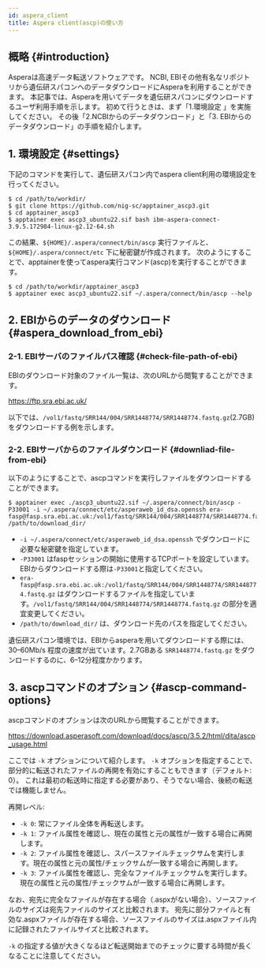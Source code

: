 ```yaml
---
id: aspera_client
title: Aspera client(ascp)の使い方
---
```


## 概略 {#introduction}

Asperaは高速データ転送ソフトウェアです。
NCBI, EBIその他有名なリポジトリから遺伝研スパコンへのデータダウンロードにAsperaを利用することができます。
本記事では、Asperaを用いてデータを遺伝研スパコンにダウンロードするユーザ利用手順を示します。
初めて行うときは、まず「1.環境設定 」を実施してください。
その後「2.NCBIからのデータダウンロード」と「3. EBIからのデータダウンロード」の手順を紹介します。


## 1. 環境設定 {#settings}

下記のコマンドを実行して、遺伝研スパコン内でaspera client利用の環境設定を行ってください。

```
$ cd /path/to/workdir/
$ git clone https://github.com/nig-sc/apptainer_ascp3.git
$ cd apptainer_ascp3
$ apptainer exec ascp3_ubuntu22.sif bash ibm-aspera-connect-3.9.5.172984-linux-g2.12-64.sh
```

この結果、`${HOME}/.aspera/connect/bin/ascp` 実行ファイルと、`${HOME}/.aspera/connect/etc` 下に秘密鍵が作成されます。
次のようにすることで、apptainerを使ってaspera実行コマンド(ascp)を実行することができます。

```
$ cd /path/to/workdir/apptainer_ascp3
$ apptainer exec ascp3_ubuntu22.sif ~/.aspera/connect/bin/ascp --help
```


## 2. EBIからのデータのダウンロード {#aspera_download_from_ebi}

### 2-1. EBIサーバのファイルパス確認 {#check-file-path-of-ebi}

EBIのダウンロード対象のファイル一覧は、次のURLから閲覧することができます。

https://ftp.sra.ebi.ac.uk/

以下では、`/vol1/fastq/SRR144/004/SRR1448774/SRR1448774.fastq.gz`(2.7GB)をダウンロードする例を示します。

### 2-2. EBIサーバからのファイルダウンロード {#downliad-file-from-ebi}

以下のようにすることで、ascpコマンドを実行しファイルをダウンロードすることができます。

```
$ apptainer exec ./ascp3_ubuntu22.sif ~/.aspera/connect/bin/ascp -P33001 -i ~/.aspera/connect/etc/asperaweb_id_dsa.openssh era-fasp@fasp.sra.ebi.ac.uk:/vol1/fastq/SRR144/004/SRR1448774/SRR1448774.fastq.gz /path/to/download_dir/
```

- `-i ~/.aspera/connect/etc/asperaweb_id_dsa.openssh` でダウンロードに必要な秘密鍵を指定しています。
- `-P33001` はfaspセッションの開始に使用するTCPポートを設定しています。EBIからダウンロードする際は`-P33001`と指定してください。
- `era-fasp@fasp.sra.ebi.ac.uk:/vol1/fastq/SRR144/004/SRR1448774/SRR1448774.fastq.gz` はダウンロードするファイルを指定しています。`/vol1/fastq/SRR144/004/SRR1448774/SRR1448774.fastq.gz` の部分を適宜変更してください。
- `/path/to/download_dir/` は、ダウンロード先のパスを指定してください。

遺伝研スパコン環境では、EBIからasperaを用いてダウンロードする際には、30–60Mb/s 程度の速度が出ています。2.7GBある `SRR1448774.fastq.gz` をダウンロードするのに、6–12分程度かかります。


## 3. ascpコマンドのオプション {#ascp-command-options}

ascpコマンドのオプションは次のURLから閲覧することができます。

https://download.asperasoft.com/download/docs/ascp/3.5.2/html/dita/ascp_usage.html

ここでは `-k` オプションについて紹介します。
`-k` オプションを指定することで、部分的に転送されたファイルの再開を有効にすることもできます（デフォルト: 0）。
これは最初の転送時に指定する必要があり、そうでない場合、後続の転送では機能しません。

再開レベル:
- `-k 0`: 常にファイル全体を再転送します。
- `-k 1`: ファイル属性を確認し、現在の属性と元の属性が一致する場合に再開します。
- `-k 2`: ファイル属性を確認し、スパースファイルチェックサムを実行します。現在の属性と元の属性/チェックサムが一致する場合に再開します。
- `-k 3`: ファイル属性を確認し、完全なファイルチェックサムを実行します。現在の属性と元の属性/チェックサムが一致する場合に再開します。

なお、宛先に完全なファイルが存在する場合（.aspxがない場合）、ソースファイルのサイズは宛先ファイルのサイズと比較されます。
宛先に部分ファイルと有効な.aspxファイルが存在する場合、ソースファイルのサイズは.aspxファイル内に記録されたファイルサイズと比較されます。

`-k` の指定する値が大きくなるほど転送開始までのチェックに要する時間が長くなることに注意してください。

